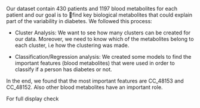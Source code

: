 Our dataset contain 430 patients and 1197 blood metabolites for each patient
and our goal is to find key biological metabolites that could explain part of the
variability in diabetes.  We followed this process:

* Cluster Analysis: We want to see how many clusters can be created for our
data. Moreover, we need to know which of the metabolites belong to each
cluster, i.e how the clustering was made.

* Classification/Regression analysis: We created some models to find the
important features (blood metabolites) that were used in order to classify
if a person has diabetes or not.

In the end, we found that the most important features are CC_48153 and CC_48152.
Also other blood metabolites have an important role.

For full display check
